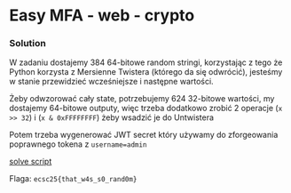 # Easy MFA - web - crypto

### Solution

W zadaniu dostajemy 384 64-bitowe random stringi, korzystając z tego że Python korzysta z Mersienne Twistera (którego da się odwrócić), jesteśmy w stanie przewidzieć wcześniejsze i następne wartości.

Żeby odwzorować cały state, potrzebujemy 624 32-bitowe wartości, my dostajemy 64-bitowe outputy, więc trzeba dodatkowo zrobić 2 operacje (`x >> 32`) i (`x & 0xFFFFFFFF`) żeby wsadzić je do Untwistera

Potem trzeba wygenerować JWT secret który używamy do zforgeowania poprawnego tokena z `username=admin`

[solve script](./exp.py)

Flaga: `ecsc25{that_w4s_s0_rand0m}`
